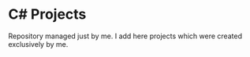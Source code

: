 # C# Projects
Repository managed just by me.
I add here projects which were created exclusively by me.
